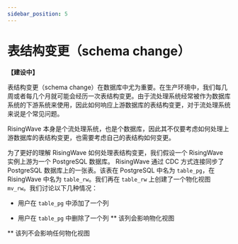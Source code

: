 ```yaml
---
sidebar_position: 5
---
```


# 表结构变更（schema change）

**【建设中】**

表结构变更（schema change）在数据库中尤为重要。在生产环境中，我们每几周或者每几个月就可能会经历一次表结构变更。由于流处理系统经常被作为数据库系统的下游系统来使用，因此如何响应上游数据库的表结构变更，对于流处理系统来说是个常见问题。

RisingWave 本身是个流处理系统，也是个数据库，因此其不仅要考虑如何处理上游数据库的表结构变更，也需要考虑自己的表结构如何变更。

为了更好的理解 RisingWave 如何处理表结构变更，我们假设一个 RisingWave 实例上游为一个 PostgreSQL 数据库。 RisingWave 通过 CDC 方式连接同步了 PostgreSQL 数据库上的一张表。该表在 PostgreSQL 中名为 `table_pg`，在 RisingWave 中名为 `table_rw`。我们再在 `table_rw` 上创建了一个物化视图 `mv_rw`。我们讨论以下几种情况：

* 用户在 `table_pg` 中添加了一个列


* 用户在 `table_pg` 中删除了一个列
** 该列会影响物化视图

** 该列不会影响任何物化视图
